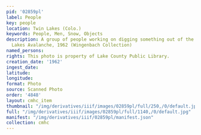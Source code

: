 ```yaml
---
pid: '02859pl'
label: People
key: people
location: Twin Lakes (Colo.)
keywords: People, Men, Snow, Objects
description: A group of people working on digging something out of the snow - Twin
  Lakes Avalanche, 1962 (Wingenbach Collection)
named_persons: 
rights: This photo is property of Lake County Public Library.
creation_date: '1962'
ingest_date: 
latitude: 
longitude: 
format: Photo
source: Scanned Photo
order: '4848'
layout: cmhc_item
thumbnail: "/img/derivatives/iiif/images/02859pl/full/250,/0/default.jpg"
full: "/img/derivatives/iiif/images/02859pl/full/1140,/0/default.jpg"
manifest: "/img/derivatives/iiif/02859pl/manifest.json"
collection: cmhc
---
```

